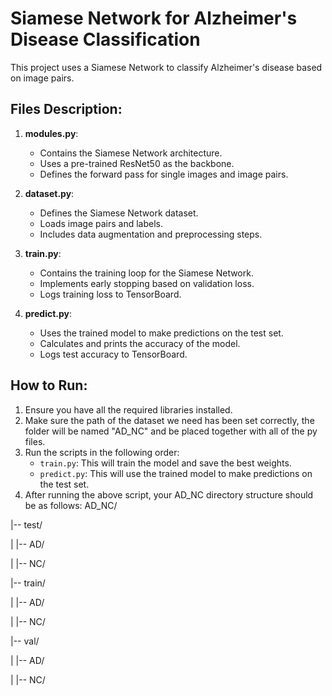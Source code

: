 # Siamese Network for Alzheimer's Disease Classification

This project uses a Siamese Network to classify Alzheimer's disease based on image pairs.

## Files Description:

1. **modules.py**: 
    - Contains the Siamese Network architecture.
    - Uses a pre-trained ResNet50 as the backbone.
    - Defines the forward pass for single images and image pairs.

2. **dataset.py**: 
    - Defines the Siamese Network dataset.
    - Loads image pairs and labels.
    - Includes data augmentation and preprocessing steps.

3. **train.py**: 
    - Contains the training loop for the Siamese Network.
    - Implements early stopping based on validation loss.
    - Logs training loss to TensorBoard.

4. **predict.py**: 
    - Uses the trained model to make predictions on the test set.
    - Calculates and prints the accuracy of the model.
    - Logs test accuracy to TensorBoard.

## How to Run:

1. Ensure you have all the required libraries installed.
2. Make sure the path of the dataset we need has been set correctly, the folder will be named "AD_NC" and be placed together with all of the py files. 
3. Run the scripts in the following order:
    - `train.py`: This will train the model and save the best weights.
    - `predict.py`: This will use the trained model to make predictions on the test set.
4. After running the above script, your AD_NC directory structure should be as follows:
AD_NC/


|-- test/


|   |-- AD/


|   |-- NC/


|-- train/


|   |-- AD/


|   |-- NC/


|-- val/


|   |-- AD/


|   |-- NC/


